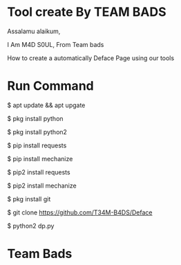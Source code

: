 # Tool create By TEAM BADS

Assalamu alaikum,

I Am M4D S0UL, From Team bads 

How to create a automatically Deface Page using our tools

# Run Command

$ apt update && apt upgate

$ pkg install python

$ pkg install python2

$ pip install requests 

$ pip install mechanize 

$ pip2 install requests

$ pip2 install mechanize

$ pkg install git

$ git clone https://github.com/T34M-B4DS/Deface

$ python2 dp.py

# Team Bads
